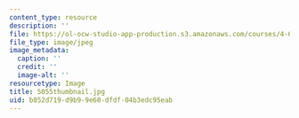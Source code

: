 ```yaml
---
content_type: resource
description: ''
file: https://ol-ocw-studio-app-production.s3.amazonaws.com/courses/4-614-religious-architecture-and-islamic-cultures-fall-2002/b852d719d9b99e60dfdf04b3edc95eab_5055thumbnail.jpg
file_type: image/jpeg
image_metadata:
  caption: ''
  credit: ''
  image-alt: ''
resourcetype: Image
title: 5055thumbnail.jpg
uid: b852d719-d9b9-9e60-dfdf-04b3edc95eab
---
```

